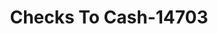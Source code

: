 ---
f_zip-code: 42602
f_state-code: KY
title: Checks To Cash-14703
f_phone: 606-387-9977
f_city-only: Albany
f_address: 120 Westview Shopping Ctr Albany
f_location-unique-id: '14703'
slug: checks-to-cash-14703
updated-on: '2024-05-30T13:46:58.046Z'
created-on: '2024-05-30T13:36:59.803Z'
published-on: '2024-05-30T13:54:32.469Z'
f_city-state: cms/city/albany-ky.md
f_company: cms/company/checks-to-cash.md
f_state: cms/state/kentucky.md
layout: '[payday-loan].html'
tags: payday-loan
---
